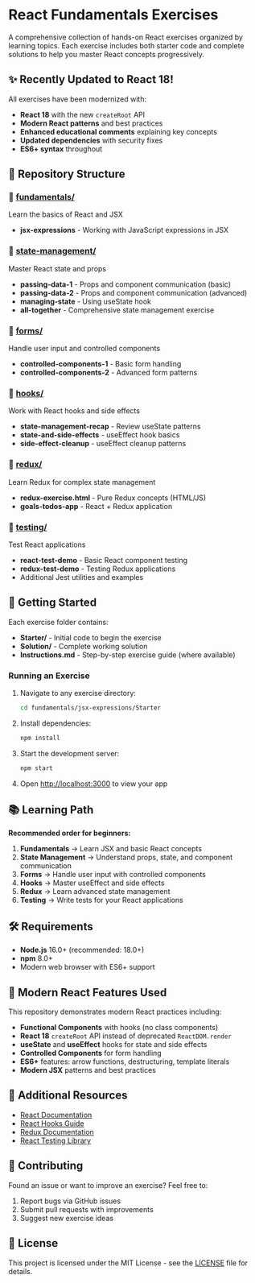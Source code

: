 # React Fundamentals Exercises

A comprehensive collection of hands-on React exercises organized by learning topics. Each exercise includes both starter code and complete solutions to help you master React concepts progressively.

## ✨ Recently Updated to React 18!

All exercises have been modernized with:
- **React 18** with the new `createRoot` API
- **Modern React patterns** and best practices
- **Enhanced educational comments** explaining key concepts
- **Updated dependencies** with security fixes
- **ES6+ syntax** throughout

## 📁 Repository Structure

### 🎯 [fundamentals/](./fundamentals/)
Learn the basics of React and JSX
- **jsx-expressions** - Working with JavaScript expressions in JSX

### 🔄 [state-management/](./state-management/)
Master React state and props
- **passing-data-1** - Props and component communication (basic)
- **passing-data-2** - Props and component communication (advanced)
- **managing-state** - Using useState hook
- **all-together** - Comprehensive state management exercise

### 📝 [forms/](./forms/)
Handle user input and controlled components
- **controlled-components-1** - Basic form handling
- **controlled-components-2** - Advanced form patterns

### 🎣 [hooks/](./hooks/)
Work with React hooks and side effects
- **state-management-recap** - Review useState patterns
- **state-and-side-effects** - useEffect hook basics
- **side-effect-cleanup** - useEffect cleanup patterns

### 🏪 [redux/](./redux/)
Learn Redux for complex state management
- **redux-exercise.html** - Pure Redux concepts (HTML/JS)
- **goals-todos-app** - React + Redux application

### 🧪 [testing/](./testing/)
Test React applications
- **react-test-demo** - Basic React component testing
- **redux-test-demo** - Testing Redux applications
- Additional Jest utilities and examples

## 🚀 Getting Started

Each exercise folder contains:
- **Starter/** - Initial code to begin the exercise
- **Solution/** - Complete working solution
- **Instructions.md** - Step-by-step exercise guide (where available)

### Running an Exercise

1. Navigate to any exercise directory:
   ```bash
   cd fundamentals/jsx-expressions/Starter
   ```

2. Install dependencies:
   ```bash
   npm install
   ```

3. Start the development server:
   ```bash
   npm start
   ```

4. Open [http://localhost:3000](http://localhost:3000) to view your app

## 📚 Learning Path

**Recommended order for beginners:**

1. **Fundamentals** → Learn JSX and basic React concepts
2. **State Management** → Understand props, state, and component communication
3. **Forms** → Handle user input with controlled components
4. **Hooks** → Master useEffect and side effects
5. **Redux** → Learn advanced state management
6. **Testing** → Write tests for your React applications

## 🛠 Requirements

- **Node.js** 16.0+ (recommended: 18.0+)
- **npm** 8.0+ 
- Modern web browser with ES6+ support

## 🚀 Modern React Features Used

This repository demonstrates modern React practices including:

- **Functional Components** with hooks (no class components)
- **React 18** `createRoot` API instead of deprecated `ReactDOM.render`
- **useState** and **useEffect** hooks for state and side effects
- **Controlled Components** for form handling
- **ES6+** features: arrow functions, destructuring, template literals
- **Modern JSX** patterns and best practices

## 📖 Additional Resources

- [React Documentation](https://reactjs.org/docs/getting-started.html)
- [React Hooks Guide](https://reactjs.org/docs/hooks-intro.html)
- [Redux Documentation](https://redux.js.org/)
- [React Testing Library](https://testing-library.com/docs/react-testing-library/intro/)

## 🤝 Contributing

Found an issue or want to improve an exercise? Feel free to:
1. Report bugs via GitHub issues
2. Submit pull requests with improvements
3. Suggest new exercise ideas

## 📄 License

This project is licensed under the MIT License - see the [LICENSE](LICENSE) file for details.
